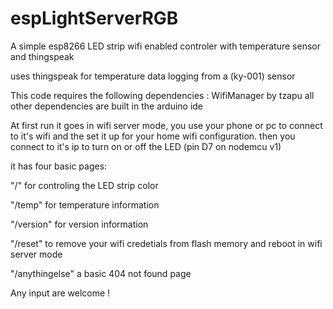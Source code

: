 # espLightServerRGB
A simple esp8266 LED strip wifi enabled controler with temperature sensor and thingspeak

uses thingspeak for temperature data logging from a (ky-001) sensor

This code requires the following dependencies :
WifiManager by tzapu
all other dependencies are built in the arduino ide

At first run it goes in wifi server mode, you use your phone or pc to connect to it's wifi
and the set it up for your home wifi configuration. then you connect to it's ip to turn on or off the LED (pin D7 on nodemcu v1)

it has four basic pages:

"/" for controling the LED strip color

"/temp" for temperature information

"/version" for version information

"/reset" to remove your wifi credetials from flash memory and reboot in wifi server mode

"/anythingelse" a basic 404 not found page

Any input are welcome !
